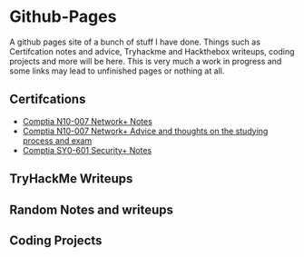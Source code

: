 # Github-Pages
A github pages site of a bunch of stuff I have done. Things such as Certifcation notes and advice, Tryhackme and Hackthebox writeups, coding projects and more will be here. This is very much a work in progress and some links may lead to unfinished pages or nothing at all. 

## Certifcations
* [Comptia N10-007 Network+ Notes](https://hironewf.github.io/Network-Plus-Notes/)
* [Comptia N10-007 Network+ Advice and thoughts on the studying process and exam](https://hironewf.github.io/My-Network_Plus-experience/)
* [Comptia SY0-601 Security+ Notes]()

## TryHackMe Writeups

## Random Notes and writeups 

## Coding Projects 
